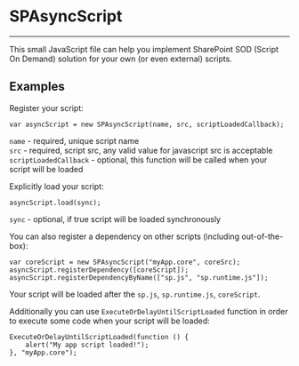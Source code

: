 # SPAsyncScript  

---

This small JavaScript file can help you implement SharePoint SOD (Script On Demand) solution for your own (or even external) scripts.  

## Examples  



Register your script:  

```
var asyncScript = new SPAsyncScript(name, src, scriptLoadedCallback);
```
  
`name` - required, unique script name  
`src` - required, script src, any valid value for javascript src is acceptable  
`scriptLoadedCallback` - optional, this function will be called when your script will be loaded  

Explicitly load your script:    
 
```
asyncScript.load(sync);
```    

`sync` - optional, if true script will be loaded synchronously  

You can also register a dependency on other scripts (including out-of-the-box):    

```
var coreScript = new SPAsyncScript("myApp.core", coreSrc);
asyncScript.registerDependency([coreScript]);  
asyncScript.registerDependencyByName(["sp.js", "sp.runtime.js"]);
```    

Your script will be loaded after the `sp.js`, `sp.runtime.js`, `coreScript`.   

Additionally you can use `ExecuteOrDelayUntilScriptLoaded` function in order to execute some code when your script will be loaded:   

```
ExecuteOrDelayUntilScriptLoaded(function () {
	alert("My app script loaded!");
}, "myApp.core");
```

